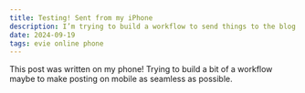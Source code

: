 ```yaml
---
title: Testing! Sent from my iPhone
description: I’m trying to build a workflow to send things to the blog from my phone. Hoping this is something?
date: 2024-09-19
tags: evie online phone
---
```


This post was written on my phone! Trying to build a bit of a workflow maybe to make posting on mobile as seamless as possible.
